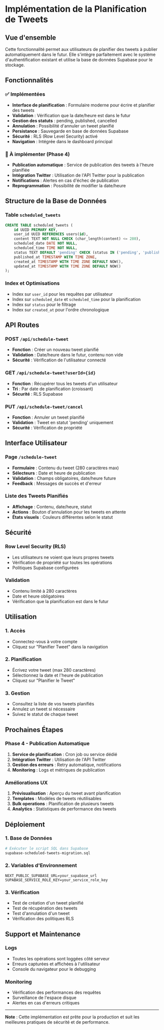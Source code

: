 # Implémentation de la Planification de Tweets

## Vue d'ensemble

Cette fonctionnalité permet aux utilisateurs de planifier des tweets à publier automatiquement dans le futur. Elle s'intègre parfaitement avec le système d'authentification existant et utilise la base de données Supabase pour le stockage.

## Fonctionnalités

### ✅ Implémentées
- **Interface de planification** : Formulaire moderne pour écrire et planifier des tweets
- **Validation** : Vérification que la date/heure est dans le futur
- **Gestion des statuts** : pending, published, cancelled
- **Annulation** : Possibilité d'annuler un tweet planifié
- **Persistance** : Sauvegarde en base de données Supabase
- **Sécurité** : RLS (Row Level Security) activé
- **Navigation** : Intégrée dans le dashboard principal

### 🔄 À implémenter (Phase 4)
- **Publication automatique** : Service de publication des tweets à l'heure planifiée
- **Intégration Twitter** : Utilisation de l'API Twitter pour la publication
- **Notifications** : Alertes en cas d'échec de publication
- **Reprogrammation** : Possibilité de modifier la date/heure

## Structure de la Base de Données

### Table `scheduled_tweets`

```sql
CREATE TABLE scheduled_tweets (
    id UUID PRIMARY KEY,
    user_id UUID REFERENCES users(id),
    content TEXT NOT NULL CHECK (char_length(content) <= 280),
    scheduled_date DATE NOT NULL,
    scheduled_time TIME NOT NULL,
    status TEXT DEFAULT 'pending' CHECK (status IN ('pending', 'published', 'cancelled')),
    published_at TIMESTAMP WITH TIME ZONE,
    created_at TIMESTAMP WITH TIME ZONE DEFAULT NOW(),
    updated_at TIMESTAMP WITH TIME ZONE DEFAULT NOW()
);
```

### Index et Optimisations
- Index sur `user_id` pour les requêtes par utilisateur
- Index sur `scheduled_date` et `scheduled_time` pour la planification
- Index sur `status` pour le filtrage
- Index sur `created_at` pour l'ordre chronologique

## API Routes

### POST `/api/schedule-tweet`
- **Fonction** : Créer un nouveau tweet planifié
- **Validation** : Date/heure dans le futur, contenu non vide
- **Sécurité** : Vérification de l'utilisateur connecté

### GET `/api/schedule-tweet?userId={id}`
- **Fonction** : Récupérer tous les tweets d'un utilisateur
- **Tri** : Par date de planification (croissant)
- **Sécurité** : RLS Supabase

### PUT `/api/schedule-tweet/cancel`
- **Fonction** : Annuler un tweet planifié
- **Validation** : Tweet en statut 'pending' uniquement
- **Sécurité** : Vérification de propriété

## Interface Utilisateur

### Page `/schedule-tweet`
- **Formulaire** : Contenu du tweet (280 caractères max)
- **Sélecteurs** : Date et heure de publication
- **Validation** : Champs obligatoires, date/heure future
- **Feedback** : Messages de succès et d'erreur

### Liste des Tweets Planifiés
- **Affichage** : Contenu, date/heure, statut
- **Actions** : Bouton d'annulation pour les tweets en attente
- **États visuels** : Couleurs différentes selon le statut

## Sécurité

### Row Level Security (RLS)
- Les utilisateurs ne voient que leurs propres tweets
- Vérification de propriété sur toutes les opérations
- Politiques Supabase configurées

### Validation
- Contenu limité à 280 caractères
- Date et heure obligatoires
- Vérification que la planification est dans le futur

## Utilisation

### 1. Accès
- Connectez-vous à votre compte
- Cliquez sur "Planifier Tweet" dans la navigation

### 2. Planification
- Écrivez votre tweet (max 280 caractères)
- Sélectionnez la date et l'heure de publication
- Cliquez sur "Planifier le Tweet"

### 3. Gestion
- Consultez la liste de vos tweets planifiés
- Annulez un tweet si nécessaire
- Suivez le statut de chaque tweet

## Prochaines Étapes

### Phase 4 - Publication Automatique
1. **Service de planification** : Cron job ou service dédié
2. **Intégration Twitter** : Utilisation de l'API Twitter
3. **Gestion des erreurs** : Retry automatique, notifications
4. **Monitoring** : Logs et métriques de publication

### Améliorations UX
1. **Prévisualisation** : Aperçu du tweet avant planification
2. **Templates** : Modèles de tweets réutilisables
3. **Bulk operations** : Planification de plusieurs tweets
4. **Analytics** : Statistiques de performance des tweets

## Déploiement

### 1. Base de Données
```bash
# Exécuter le script SQL dans Supabase
supabase-scheduled-tweets-migration.sql
```

### 2. Variables d'Environnement
```env
NEXT_PUBLIC_SUPABASE_URL=your_supabase_url
SUPABASE_SERVICE_ROLE_KEY=your_service_role_key
```

### 3. Vérification
- Test de création d'un tweet planifié
- Test de récupération des tweets
- Test d'annulation d'un tweet
- Vérification des politiques RLS

## Support et Maintenance

### Logs
- Toutes les opérations sont loggées côté serveur
- Erreurs capturées et affichées à l'utilisateur
- Console du navigateur pour le debugging

### Monitoring
- Vérification des performances des requêtes
- Surveillance de l'espace disque
- Alertes en cas d'erreurs critiques

---

**Note** : Cette implémentation est prête pour la production et suit les meilleures pratiques de sécurité et de performance.
